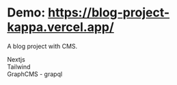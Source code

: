 # Demo: https://blog-project-kappa.vercel.app/ </br>

A blog project with CMS. </br>

Nextjs </br>
Tailwind </br>
GraphCMS - grapql </br>




